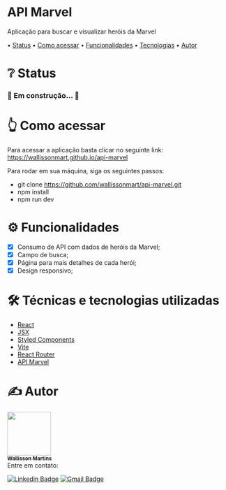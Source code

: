 <h1 align="left">API Marvel</h1>
<p align="left">Aplicação para buscar e visualizar heróis da Marvel</p>

<p align="left"> •
 <a href="#status">Status</a> •
 <a href="#acessar">Como acessar</a> • 
 <a href="#funcionalidades">Funcionalidades</a> • 
 <a href="#tecnologias">Tecnologias</a> • 
 <a href="#autor">Autor</a>
</p>

<h1 align="left" id="status">❔ Status</h1>

<h3 align="left"> 
  🚧 Em construção... 🚧
</h3>

<h1 align="left" id="acessar">👆 Como acessar</h1>

Para acessar a aplicação basta clicar no seguinte link: https://wallissonmart.github.io/api-marvel

Para rodar em sua máquina, siga os seguintes passos:
- git clone https://github.com/wallissonmart/api-marvel.git
- npm install
- npm run dev

<h1 align="left" id="funcionalidades">⚙️ Funcionalidades</h1>

- [x] Consumo de API com dados de heróis da Marvel;
- [x] Campo de busca;
- [x] Página para mais detalhes de cada herói;
- [x] Design responsivo;

<h1 align="left" id="tecnologias">🛠️ Técnicas e tecnologias utilizadas</h1>

- [React](https://pt-br.reactjs.org/docs/getting-started.html)
- [JSX](https://pt-br.reactjs.org/docs/jsx-in-depth.html)
- [Styled Components](https://styled-components.com/docs)
- [Vite](https://vitejs.dev/guide/)
- [React Router](https://reactrouter.com/docs/en/v6/getting-started/overview)
- [API Marvel](https://developer.marvel.com/docs)

<h1 align="left" id="autor">✍️ Autor</h1>
<a href="https://github.com/wallissonmart">
 <img src="https://avatars.githubusercontent.com/u/93344198?s=400&u=efc1c28e0cfb7b7e29bdf3ac50a79d0ddcf8b467&v=4" width="100px;" alt=""/>
 <br/>
 <sub><b>Wallisson Martins</b></sub></a>
<br/>
Entre em contato:

[![Linkedin Badge](https://img.shields.io/badge/-Wallisson-blue?style=flat-square&logo=Linkedin&logoColor=white&link=https://www.linkedin.com/in/wallisson-martins-/)](https://www.linkedin.com/in/wallisson-martins-/) 
[![Gmail Badge](https://img.shields.io/badge/-wallissonmartins37@gmail.com-c14438?style=flat-square&logo=Gmail&logoColor=white&link=mailto:wallissonmartins37@gmail.com)](mailto:wallissonmartins37@gmail.com)

